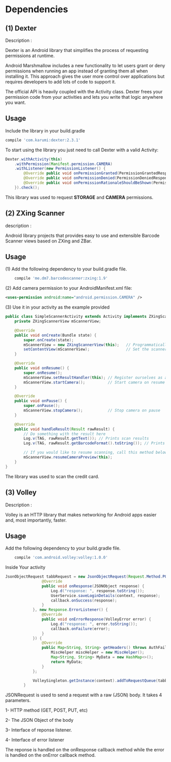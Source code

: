 # Dependencies

## (1) Dexter


Description : 

Dexter is an Android library that simplifies the process of requesting permissions at runtime.

Android Marshmallow includes a new functionality to let users grant or deny permissions when running an app instead of granting them all when installing it. This approach gives the user more control over applications but requires developers to add lots of code to support it.

The official API is heavily coupled with the Activity class. Dexter frees your permission code from your activities and lets you write that logic anywhere you want.

## Usage


Include the library in your build.gradle

```groovy
compile 'com.karumi:dexter:2.3.1'
```

To start using the library you just need to call Dexter with a valid Activity:


```java
Dexter.withActivity(this)
	.withPermission(Manifest.permission.CAMERA)
	.withListener(new PermissionListener() {
		@Override public void onPermissionGranted(PermissionGrantedResponse response) {/* ... */}
		@Override public void onPermissionDenied(PermissionDeniedResponse response) {/* ... */}
		@Override public void onPermissionRationaleShouldBeShown(PermissionRequest permission, PermissionToken token) {/* ... */}
	}).check();
```

This library was used to request **STORAGE** and **CAMERA** permissions.


## (2) ZXing Scanner

description : 

Android library projects that provides easy to use and extensible Barcode Scanner views based on ZXing and ZBar.

## Usage

(1) Add the following dependency to your build.gradle file.

```groovy
    compile 'me.dm7.barcodescanner:zxing:1.9'
```

(2) Add camera permission to your AndroidManifest.xml file:

```xml
<uses-permission android:name="android.permission.CAMERA" />
```
(3) Use it in your activity as the example provided
```java
public class SimpleScannerActivity extends Activity implements ZXingScannerView.ResultHandler {
    private ZXingScannerView mScannerView;

    @Override
    public void onCreate(Bundle state) {
        super.onCreate(state);
        mScannerView = new ZXingScannerView(this);   // Programmatically initialize the scanner view
        setContentView(mScannerView);                // Set the scanner view as the content view
    }

    @Override
    public void onResume() {
        super.onResume();
        mScannerView.setResultHandler(this); // Register ourselves as a handler for scan results.
        mScannerView.startCamera();          // Start camera on resume
    }

    @Override
    public void onPause() {
        super.onPause();
        mScannerView.stopCamera();           // Stop camera on pause
    }

    @Override
    public void handleResult(Result rawResult) {
        // Do something with the result here
        Log.v(TAG, rawResult.getText()); // Prints scan results
        Log.v(TAG, rawResult.getBarcodeFormat().toString()); // Prints the scan format (qrcode, pdf417 etc.)

        // If you would like to resume scanning, call this method below:
        mScannerView.resumeCameraPreview(this);
    }
}
```

The library was used to scan the credit card.

## (3) Volley

Description : 

Volley is an HTTP library that makes networking for Android apps easier and, most importantly, faster.

## Usage

Add the following dependency to your build.gradle file.

```groovy
    compile 'com.android.volley:volley:1.0.0'
```

Inside Your activity


```java
JsonObjectRequest tabbRequest = new JsonObjectRequest(Request.Method.POST, url, parameters, new Response.Listener<JSONObject>() {
                @Override
                public void onResponse(JSONObject response) {
                    Log.d("response: ", response.toString());
                    UserService.saveLoginDetails(context, response);
                    callback.onSuccess(response);
                }
            }, new Response.ErrorListener() {
                @Override
                public void onErrorResponse(VolleyError error) {
                    Log.d("response: ", error.toString());
                    callback.onFailure(error);
                }
            }) {
                @Override
                public Map<String, String> getHeaders() throws AuthFailureError {
                    MiscHelper miscHelper = new MiscHelper();
                    Map<String, String> MyData = new HashMap<>();
                    return MyData;
                }
            };

            VolleySingleton.getInstance(context).addToRequestQueue(tabbRequest);
        }
```

JSONRequest is used to send a request with a raw (JSON) body. It takes 4 parameters. 


1- HTTP method (GET, POST, PUT, etc)

2- The JSON Object of the body

3- Interface of reponse listener. 

4- Interface of error listener

The reponse is handled on the onResponse callback method while the error is handled on the onError callback method.

      
